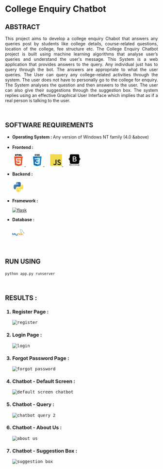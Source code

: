 # College Enquiry Chatbot #



## ABSTRACT 

<p align="justify">This project aims to develop a college enquiry Chabot that answers any queries post by students like college details, course-related questions, location of the college, fee structure etc. The College Enquiry Chatbot project is built using machine learning algorithms that analyse user’s queries and understand the user's message. This System is a web application that provides answers to the query. Any individual just has to query through the bot. The answers are appropriate to what the user queries. The User can query any college-related activities through the system. The user does not have to personally go to the college for enquiry. The System analyses the question and then answers to the user. The user can also give their suggestions through the suggestion box. The system replies using an effective Graphical User Interface which implies that as if a real person is talking to the user.  </p>


<br>

## SOFTWARE REQUIREMENTS
<ul type="square">
  <li> <b> Operating System : </b> Any version of Windows NT family (4.0 &above) </li>
   &emsp;
  <li> <b> Frontend : </b>
       <p align="left"> 
          <a href="https://www.w3.org/html/" target="_blank" > 
            <img src="https://raw.githubusercontent.com/devicons/devicon/master/icons/html5/html5-original-wordmark.svg" alt="html5" width="40" height="40"/> 
          </a>    
         &emsp;
          <a href="https://www.w3schools.com/css/" target="_blank">
            <img src="https://raw.githubusercontent.com/devicons/devicon/master/icons/css3/css3-original-wordmark.svg" alt="css3" width="40" height="40"/> 
          </a> 
         &emsp;
         <a href="https://developer.mozilla.org/en-US/docs/Web/JavaScript" target="_blank"> 
           <img src="https://raw.githubusercontent.com/devicons/devicon/master/icons/javascript/javascript-original.svg" alt="javascript" width="40" height="40"/>
         </a>
         &emsp;
          <a href="https://getbootstrap.com" target="_blank"> 
            <img src="https://raw.githubusercontent.com/devicons/devicon/master/icons/bootstrap/bootstrap-plain-wordmark.svg" alt="bootstrap" width="40" height="40"/> 
          </a>
        </p> 
  </li>
 <li> <b> Backend : </b>
     <p align = "left">
        <a href="https://www.python.org" target="_blank">
          <img src="https://raw.githubusercontent.com/devicons/devicon/master/icons/python/python-original.svg" alt="python" width="40" height="40"/> 
       </a>
     </p>
   </li>
    <li> <b> Framework : </b>
     <p align="left"> 
      <a href="https://flask.palletsprojects.com/" target="_blank"> 
        <img src="https://www.vectorlogo.zone/logos/pocoo_flask/pocoo_flask-icon.svg" alt="flask" width="40" height="40"/> 
       </a>
    </p>
   </li>
  <li> <b> Database : </b>
     <p align="left"> 
       <a href="https://www.mysql.com/" target="_blank">
         <img src="https://raw.githubusercontent.com/devicons/devicon/master/icons/mysql/mysql-original-wordmark.svg" alt="mysql" width="40" height="40"/> 
       </a> 
</p>
   </li>
  </ul>
<br>

## RUN USING
`python app.py runserver`

<br>

## RESULTS : 
<ol>
<h3> <li>  <b> Register Page : </b></h3>
     <p align="left"> 
         <kbd><img src="https://github.com/Candida18/College-Enquiry-Chatbot/blob/main/CRCE%20Bot/Images_ss/register.png" alt="register" /> </kbd>
      </p>
  </li>
  
   <h3> <li>  <b> Login Page : </b></h3>
     <p align="left"> 
         <kbd><img src="https://github.com/Candida18/College-Enquiry-Chatbot/blob/main/CRCE%20Bot/Images_ss/login.png" alt="login" /> </kbd>
      </p>
  </li>
  
 <h3>   <li> <b> Forgot Password Page : </b></h3>
     <p align="left"> 
         <kbd><img src="https://github.com/Candida18/College-Enquiry-Chatbot/blob/main/CRCE%20Bot/Images_ss/forgot_password.png" alt="forgot_password" /> </kbd>
      </p>
  </li>
  
  
 <h3>  <li>  <b> Chatbot - Default Screen : </b></h3>
     <p align="left"> 
         <kbd><img src="https://github.com/Candida18/College-Enquiry-Chatbot/blob/main/CRCE%20Bot/Images_ss/default_screen_chatbot.png" alt="default_screen_chatbot" /> </kbd>
      </p>
  </li>
  
  <h3> <li>  <b> Chatbot - Query : </b></h3>
     <p align="left"> 
         <kbd><img src="https://github.com/Candida18/College-Enquiry-Chatbot/blob/main/CRCE%20Bot/Images_ss/chatbot_query_2.png" alt="chatbot_query_2" /> </kbd>
      </p>
  </li>
  
 <h3>  <li>  <b> Chatbot - About Us : </b></h3>
     <p align="left"> 
         <kbd><img src="https://github.com/Candida18/College-Enquiry-Chatbot/blob/main/CRCE%20Bot/Images_ss/about_us.png" alt="about_us" /> </kbd>
      </p>
  </li>
  
  <h3>  <li> <b> Chatbot - Suggestion Box : </b></h3>
     <p align="left"> 
         <kbd><img src="https://github.com/Candida18/College-Enquiry-Chatbot/blob/main/CRCE%20Bot/Images_ss/suggestion_box.png" alt="suggestion_box" /> </kbd>
      </p>
  </li>
  </ol>



